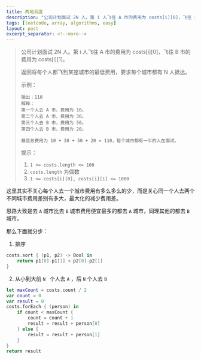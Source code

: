 ```yaml
---
title: 两地调度
description: "公司计划面试 2N 人。第 i 人飞往 A 市的费用为 costs[i][0]，飞往 B 市的费用为 costs[i][1]。"
tags: [leetcode, array, algorithms, easy]
layout: post
excerpt_separator: <!--more-->
---
```


>公司计划面试 2N 人。第 i 人飞往 A 市的费用为 costs[i][0]，飞往 B 市的费用为 costs[i][1]。
>
>返回将每个人都飞到某座城市的最低费用，要求每个城市都有 N 人抵达。
>
>示例：
>
>```输入：[[10,20],[30,200],[400,50],[30,20]]
>输出：110
>解释：
>第一个人去 A 市，费用为 10。
>第二个人去 A 市，费用为 30。
>第三个人去 B 市，费用为 50。
>第四个人去 B 市，费用为 20。
>
>最低总费用为 10 + 30 + 50 + 20 = 110，每个城市都有一半的人在面试。
>```
>
>
>提示：
>
>1. `1 <= costs.length <= 100`
>2. `costs.length` 为偶数
>3. `1 <= costs[i][0], costs[i][1] <= 1000`

<!--more-->

这里其实不关心每个人去一个城市费用有多么多么的少，而是关心同一个人去两个不同城市费用差别有多大，最大化的减少费用差。

思路大致是去 `A` 城市比去 `B` 城市费用便宜最多的都去 `A` 城市，同理其他的都去 `B`  城市。

那么下面就分步：

1. 排序

```swift
costs.sort { (p1, p2) -> Bool in
    return p1[0]-p1[1] < p2[0]-p2[1]
}
```

2. 从小到大前 `N ` 个人去 `A` ，后 `N` 个人去 `B`

```swift
let maxCount = costs.count / 2
var count = 0
var result = 0
costs.forEach { (person) in
    if count < maxCount {
        count = count + 1
        result = result + person[0]
    } else {
        result = result + person[1]
    }
}
return result
```